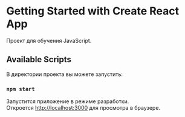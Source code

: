 # Getting Started with Create React App

Проект для обучения JavaScript.

## Available Scripts

В директории проекта вы можете запустить:

### `npm start`

Запустится приложение в режиме разработки.\
Откроется [http://localhost:3000](http://localhost:3000) для просмотра в браузере.